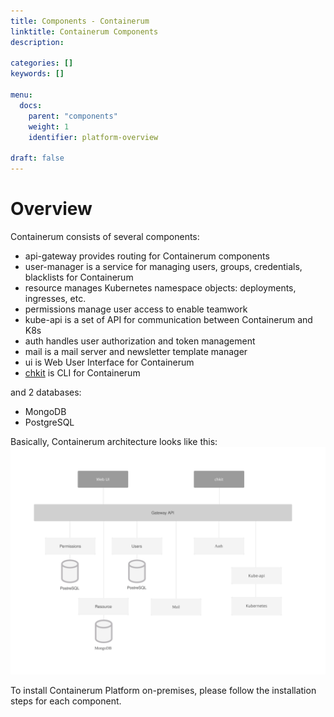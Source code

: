 ```yaml
---
title: Components - Containerum
linktitle: Containerum Components
description:

categories: []
keywords: []

menu:
  docs:
    parent: "components"
    weight: 1
    identifier: platform-overview

draft: false
---
```


# Overview
Containerum consists of several components:

- api-gateway provides routing for Containerum components
- user-manager is a service for managing users, groups, credentials, blacklists for Containerum
- resource manages Kubernetes namespace objects: deployments, ingresses, etc.
- permissions manage user access to enable teamwork
- kube-api is a set of API for communication between Containerum and K8s
- auth handles user authorization and token management
- mail is a mail server and newsletter template manager
- ui is Web User Interface for Containerum
- [chkit](/cli/) is CLI for Containerum

and 2 databases:

- MongoDB
- PostgreSQL

Basically, Containerum architecture looks like this:
![Containerum_components](https://github.com/containerum/containerum/raw/master/components.svg?sanitize=true)

To install Containerum Platform on-premises, please follow the installation steps for each component.
